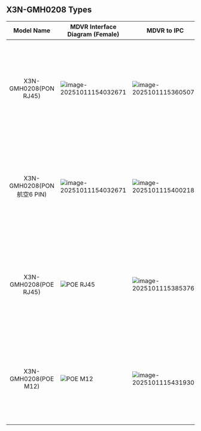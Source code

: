 ## X3N-GMH0208 Types

|         Model Name         | MDVR Interface Diagram (Female)                              | MDVR to IPC                                                  |  Part Number  |                       Item Description                       | Remarks                                |
| :------------------------: | ------------------------------------------------------------ | ------------------------------------------------------------ | :-----------: | :----------------------------------------------------------: | :------------------------------------- |
|   X3N-GMH0208(PON RJ45)    | ![image-20251011154032671](https://cdn.jsdelivr.net/gh/maozuxiao/Image-shack/image-20251011154032671.png) | ![image-20251011153605075](https://cdn.jsdelivr.net/gh/maozuxiao/Image-shack/image-20251011153605075.png) | 5120151100015 | X3N-GMH0208/V1.0/1614021412/E3914/2*AHD+8*IPC(PON)/带外置GPS+GLONASS/带4G(EC25-EC)/带WIFI/支持双SSD硬盘盒/带加热/不带硬盘/1个SD卡座/不带Micro SD卡/锐明英文LOGO/带独立包装/带客户定制线材/客户定制/虚拟格式<br />X3N-GMH0208/V1.0/1614021412/E3914/2*AHD+8*IPC(PON)/with external GPS+GLONASS/with 4G(EC25-EC)/with WIFI/supports dual SSD drive bays/with heater/without HDD/1 SD slot/without Micro SD/Rayming English logo/with individual packaging/with customer custom cables/customer custom/virtual format | Previously shipped for 3914, PON RJ45  |
| X3N-GMH0208(PON 航空6 PIN) | ![image-20251011154032671](https://cdn.jsdelivr.net/gh/maozuxiao/Image-shack/image-20251011154032671.png) | ![image-20251011154002188](https://cdn.jsdelivr.net/gh/maozuxiao/Image-shack/image-20251011154002188.png) | 5196014100008 | X3N-GMH0208/1.0/1614021412/E0001/2*AHD+8*IPC(PON)/带外置GPS+GLONASS/带4G(EC25-EC)/带WIFI/带加热/不带硬盘/带1个Micro SD卡座/不带Micro SD/带双SSD硬盘盒/6PIN航空头/锐明英文LOGO/带独立包装/虚拟格式/通用<br />X3N-GMH0208/1.0/1614021412/E0001/2*AHD+8*IPC(PON)/with external GPS+GLONASS/with 4G(EC25-EC)/with WIFI/with heater/without HDD/with 1 Micro SD slot/without Micro SD/with dual SSD drive bays/6PIN aviation connector/Rayming English logo/with individual packaging/virtual format/universal | Previously shipped for 3914, PON 6 PIN |
|   X3N-GMH0208(POE RJ45)    | ![POE RJ45](https://cdn.jsdelivr.net/gh/maozuxiao/Image-shack/image-20250626140425150.png#400W) | ![image-20251011153853763](https://cdn.jsdelivr.net/gh/maozuxiao/Image-shack/image-20251011153853763.png) | 5120151100001 | X3N-GMH0208/V1.0/1612021412/E0001/2*AHD+8*IPC(POE)/带外置GPS+GLONASS/带4G(EC25-EC)/带WIFI/带蓝牙/带加热/带双2.5寸SSD硬盘盒/不带硬盘/1个SD卡座/不带Micro SD卡/锐明英文LOGO/带独立包装/RJ45接口/通用/虚拟格式<br />X3N-GMH0208/V1.0/1612021412/E0001/2*AHD+8*IPC(POE)/with external GPS+GLONASS/with 4G(EC25-EC)/with WIFI/with Bluetooth/with heater/with dual 2.5" SSD drive bays/without HDD/1 SD slot/without Micro SD card/Rayming English logo/with individual packaging/RJ45 interface/universal/virtual format | POE RJ45, choose with caution          |
|    X3N-GMH0208(POE M12)    | ![POE M12](https://cdn.jsdelivr.net/gh/maozuxiao/Image-shack/image-20250626140425150.png#400W) | ![image-20251011154319309](https://cdn.jsdelivr.net/gh/maozuxiao/Image-shack/image-20251011154319309.png) | 5120151100018 | X3N-GMH0208/V1.0/1612021412/E0001/2*AHD+8*IPC(POE)/带外置GPS+GLONASS/带4G(EC25-EC)/带WIFI/带加热/支持双SSD硬盘盒/不带硬盘/1个SD卡座/不带Micro SD卡/锐明英文LOGO/带独立包装/M12接口/通用/虚拟格式<br />X3N-GMH0208/V1.0/1612021412/E0001/2*AHD+8*IPC(POE)/with external GPS+GLONASS/with 4G(EC25-EC)/with WIFI/with heater/supports dual SSD drive bays/without HDD/1 SD slot/without Micro SD card/Rayming English logo/with individual packaging/M12 interface/universal/virtual format | POE M12, choose with caution           |